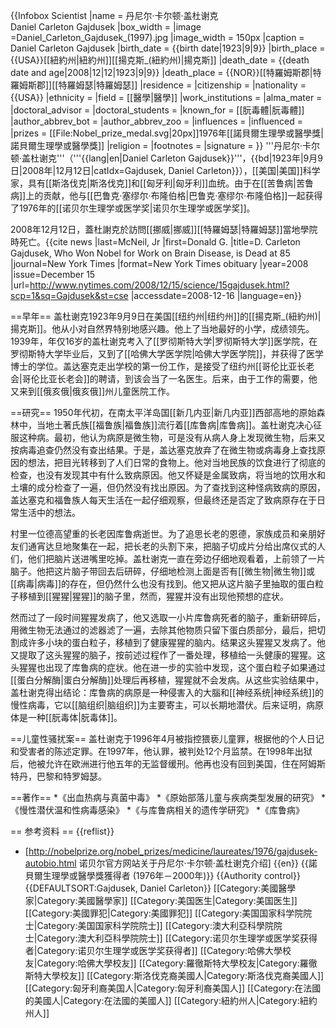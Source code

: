 {{Infobox Scientist
|name              = 丹尼尔·卡尔顿·盖杜谢克<br />Daniel Carleton Gajdusek
|box_width         =
|image             =Daniel_Carleton_Gajdusek_(1997).jpg
|image_width       = 150px
|caption           = Daniel Carleton Gajdusek
|birth_date        = {{birth date|1923|9|9}}
|birth_place       = {{USA}}[[紐約州|紐約州]][[揚克斯_(紐約州)|揚克斯]]
|death_date        = {{death date and age|2008|12|12|1923|9|9}}
|death_place       = {{NOR}}[[特羅姆斯郡|特羅姆斯郡]][[特羅姆瑟|特羅姆瑟]]
|residence         = 
|citizenship       = 
|nationality       = {{USA}}
|ethnicity         = 
|field             = [[醫學|醫學]]
|work_institutions = 
|alma_mater        = 
|doctoral_advisor  = 
|doctoral_students = 
|known_for         = [[朊毒體|朊毒體]]
|author_abbrev_bot = 
|author_abbrev_zoo = 
|influences        = 
|influenced        = 
|prizes            =  [[File:Nobel_prize_medal.svg|20px]]1976年[[諾貝爾生理學或醫學獎|諾貝爾生理學或醫學獎]]
|religion          = 
|footnotes         = 
|signature         =
}}
'''丹尼尔·卡尔顿·盖杜谢克'''（'''{{lang|en|Daniel Carleton Gajdusek}}'''，{{bd|1923年|9月9日|2008年|12月12日|catIdx=Gajdusek, Daniel Carleton}}），[[美国|美国]]科学家，具有[[斯洛伐克|斯洛伐克]]和[[匈牙利|匈牙利]]血统。由于在[[苦鲁病|苦鲁病]]上的贡献，他与[[巴鲁克·塞缪尔·布隆伯格|巴鲁克·塞缪尔·布隆伯格]]一起获得了1976年的[[诺贝尔生理学或医学奖|诺贝尔生理学或医学奖]]。

2008年12月12日，蓋杜謝克於訪問[[挪威|挪威]][[特羅姆瑟|特羅姆瑟]]當地學院時死亡。<ref>{{cite news |last=McNeil, Jr |first=Donald G. |title=D. Carleton Gajdusek, Who Won Nobel for Work on Brain Disease, is Dead at 85 |journal=New York Times |format=New York Times obituary |year=2008 |issue=December 15 |url=http://www.nytimes.com/2008/12/15/science/15gajdusek.html?scp=1&sq=Gajdusek&st=cse |accessdate=2008-12-16 |language=en}}</ref>

==早年==
盖杜谢克1923年9月9日在美国[[纽约州|纽约州]]的[[揚克斯_(紐約州)|揚克斯]]。他从小对自然界特别地感兴趣。他上了当地最好的小学，成绩领先。1939年，年仅16岁的盖杜谢克考入了[[罗彻斯特大学|罗彻斯特大学]]医学院，在罗彻斯特大学毕业后，又到了[[哈佛大学医学院|哈佛大学医学院]]，并获得了医学博士的学位。盖达塞克走出学校的第一份工作，是接受了纽约州[[哥伦比亚长老会|哥伦比亚长老会]]的聘请，到该会当了一名医生。后来，由于工作的需要，他又来到[[俄亥俄|俄亥俄]]州儿童医院工作。

==研究==
1950年代初，在南太平洋岛国[[新几内亚|新几内亚]]西部高地的原始森林中，当地土著氏族[[福鲁族|福鲁族]]流行着[[库鲁病|库鲁病]]。盖杜谢克决心征服这种病。最初，他认为病原是微生物，可是没有从病人身上发现微生物，后来又按病毒追查仍然没有查出结果。于是，盖达塞克放弃了在微生物或病毒身上查找原因的想法，把目光转移到了人们日常的食物上。他对当地民族的饮食进行了彻底的检查，也没有发现其中有什么致病原因。他又怀疑是金属致病，将当地的饮用水和土壤的成分检查了一遍，但仍然没有找出原因。为了查找到这种怪病致病的原因，盖达塞克和福鲁族人每天生活在一起仔细观察，但最终还是否定了致病原存在于日常生活中的想法。

村里一位德高望重的长老因库鲁病逝世。为了追思长老的恩德，家族成员和亲朋好友们通宵达旦地聚集在一起，把长老的头割下来，把脑子切成片分给出席仪式的人们，他们把脑片送进嘴里吃掉。盖杜谢克一直在旁边仔细地观看着，上前领了一片脑子。他把这片脑子带回去后研碎，仔细地检测上面是否有[[微生物|微生物]]或[[病毒|病毒]]的存在，但仍然什么也没有找到。他又把从这片脑子里抽取的蛋白粒子移植到[[猩猩|猩猩]]的脑子里，然而，猩猩并没有出现他预想的症状。

然而过了一段时间猩猩发病了，他又选取一小片库鲁病死者的脑子，重新研碎后，用微生物无法通过的滤器滤了一遍，去除其他物质只留下蛋白质部分，最后，把切割成许多小块的蛋白粒子，移植到了健康猩猩的脑内。结果这头猩猩又发病了。他又提取了这头猩猩的脑子，按前述过程作了一番处理，移植给一头健康的猩猩。这头猩猩也出现了库鲁病的症状。他在进一步的实验中发现，这个蛋白粒子如果通过[[蛋白分解酶|蛋白分解酶]]处理后再移植，猩猩就不会发病。从这些实验结果中，盖杜谢克得出结论：库鲁病的病原是一种侵害入的大腦和[[神经系统|神经系统]]的慢性病毒，它以[[脑组织|脑组织]]为主要寄主，可以长期地潜伏。后来证明，病原体是一种[[朊毒体|朊毒体]]。

==儿童性骚扰案==
盖杜谢克于1996年4月被指控猥亵儿童罪，根据他的个人日记和受害者的陈述定罪。在1997年，他认罪，被判处12个月监禁。在1998年出狱后，他被允许在欧洲进行他五年的无监督缓刑。他再也没有回到美国，住在阿姆斯特丹，巴黎和特罗姆瑟。

==著作==
*《出血热病与真菌中毒》
*《原始部落儿童与疾病类型发展的研究》
*《慢性潜伏温和性病毒感染》
*《与库鲁病相关的遗传学研究》
*《库鲁病》

== 参考资料 ==
{{reflist}}
* [http://nobelprize.org/nobel_prizes/medicine/laureates/1976/gajdusek-autobio.html 诺贝尔官方网站关于丹尼尔·卡尔顿·盖杜谢克介绍] {{en}}
{{諾貝爾生理學或醫學獎獲得者 (1976年－2000年)}}
{{Authority control}}
{{DEFAULTSORT:Gajdusek, Daniel Carleton}}
[[Category:美國醫學家|Category:美國醫學家]]
[[Category:美国医生|Category:美国医生]]
[[Category:美國罪犯|Category:美國罪犯]]
[[Category:美国国家科学院院士|Category:美国国家科学院院士]]
[[Category:澳大利亞科學院院士|Category:澳大利亞科學院院士]]
[[Category:诺贝尔生理学或医学奖获得者|Category:诺贝尔生理学或医学奖获得者]]
[[Category:哈佛大學校友|Category:哈佛大學校友]]
[[Category:羅徹斯特大學校友|Category:羅徹斯特大學校友]]
[[Category:斯洛伐克裔美國人|Category:斯洛伐克裔美國人]]
[[Category:匈牙利裔美国人|Category:匈牙利裔美国人]]
[[Category:在法國的美國人|Category:在法國的美國人]]
[[Category:紐約州人|Category:紐約州人]]